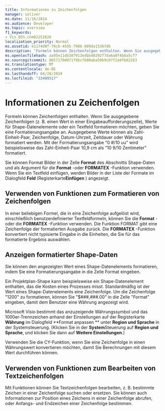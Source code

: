 ```yaml
---
title: Informationen zu Zeichenfolgen
manager: soliver
ms.date: 11/16/2014
ms.audience: Developer
ms.topic: overview
f1_keywords:
- Vis_DSS.chm82251826
localization_priority: Normal
ms.assetid: e1174d8f-70cb-4595-7906-889da15367db
description: 'Formeln können Zeichenfolgen enthalten. Wenn Sie ausgegebene Zeichenfolgen (z. B. einen Wert in einer Eingabeaufforderungszelle), Werte für Shape-Datenelemente oder ein Textfeld formatieren möchten, geben Sie eine Formatierungsangabe an. Ausgegebene Werte können als Zahl-Einheit-Paar, Zeichenfolge, Datum-Uhrzeit, Zeitdauer oder Währung formatiert werden. Beispiel: das Format picture0 #/10 uuformats das Nummern Einheiten paar 10,9 cm AS10 9/10 Zentimeter.'
ms.openlocfilehash: aa95e11db387913edbb40292f7da6a0f4b8a5cf7
ms.sourcegitcommit: 8657170d071f9bcf680aba50b9c07f2a4fb82283
ms.translationtype: MT
ms.contentlocale: de-DE
ms.lasthandoff: 04/28/2019
ms.locfileid: "33409517"
---
```

# <a name="about-strings"></a>Informationen zu Zeichenfolgen

Formeln können Zeichenfolgen enthalten. Wenn Sie ausgegebene Zeichenfolgen (z. B. einen Wert in einer Eingabeaufforderungszelle), Werte für Shape-Datenelemente oder ein Textfeld formatieren möchten, geben Sie eine Formatierungsangabe an. Ausgegebene Werte können als Zahl-Einheit-Paar, Zeichenfolge, Datum-Uhrzeit, Zeitdauer oder Währung formatiert werden. Mit der Formatierungsangabe "0 #/10 uu" wird beispielsweise das Zahl-Einheit-Paar 10,9 cm als "10 9/10 Zentimeter" formatiert.
  
Sie können Format Bilder in der Zelle **Format** des Abschnitts Shape-Daten und als Argument für die **Format** -oder **FORMATEX** -Funktion verwenden. Wenn Sie ein Textfeld einfügen, werden Bilder in der Liste der Formate im Dialogfeld **Feld** (Registerkarte**Einfügen** ) angezeigt. 
  
## <a name="using-functions-to-format-strings"></a>Verwenden von Funktionen zum Formatieren von Zeichenfolgen

In einer beliebigen Formel, die in eine Zeichenfolge aufgelöst wird, einschließlich benutzerdefinierter Textfeldformeln, können Sie die **Format** -oder die **FORMATEX** -Funktion verwenden. Die Funktion FORMAT gibt eine Zeichenfolge der formatierten Ausgabe zurück. Die **FORMATEX** -Funktion konvertiert nicht typisierte Eingabe in die Einheiten, die Sie für das formatierte Ergebnis auswählen. 
  
## <a name="displaying-formatted-shape-data"></a>Anzeigen formatierter Shape-Daten

Sie können den angezeigten Wert eines Shape-Datenelements formatieren, indem Sie eine Formatierungsangabe in die Zelle Format eingeben.
  
Ein Projektplan-Shape kann beispielsweise ein Shape-Datenelement enthalten, das die Kosten eines Prozesses misst. Standardmäßig ist der Wert eines Shape-Datenelements eine Zeichenfolge. Um die Zeichenfolge "1200" zu formatieren, können Sie "$###,###.00" in die Zelle "Format" eingeben, damit dem Benutzer eine Währung angezeigt wird.
  
Microsoft Visio bestimmt das anzuzeigende Währungssymbol und das 1000er-Trennzeichen anhand der Einstellungen auf der Registerkarte **Währung** im Dialogfeld **Format anpassen ** unter **Region und Sprache** in der Systemsteuerung. (Klicken Sie in der **System**Steuerung auf **Region und Sprache**, und klicken Sie dann auf **Weitere Einstellungen**.)
  
Verwenden Sie die CY-Funktion, wenn Sie eine Zeichenfolge in einen Währungswert konvertieren möchten, damit Sie Berechnungen mit diesem Wert durchführen können.
  
## <a name="using-functions-to-manipulate-text-strings"></a>Verwenden von Funktionen zum Bearbeiten von Textzeichenfolgen

Mit Funktionen können Sie Textzeichenfolgen bearbeiten, z. B. bestimmte Zeichen in einer Zeichenfolge suchen oder ersetzen. Sie können auch Informationen zur Position eines Zeichens in einer Zeichenfolge abrufen, oder Anfangs- und Endzeichen einer Zeichenfolge bestimmen. 
  


